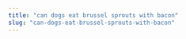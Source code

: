 ```yaml
---
title: "can dogs eat brussel sprouts with bacon"
slug: "can-dogs-eat-brussel-sprouts-with-bacon"
---
```


